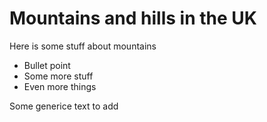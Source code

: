 Mountains and hills in the UK
====================
Here is some stuff about mountains
* Bullet point
* Some more stuff
* Even more things

Some generice text to add